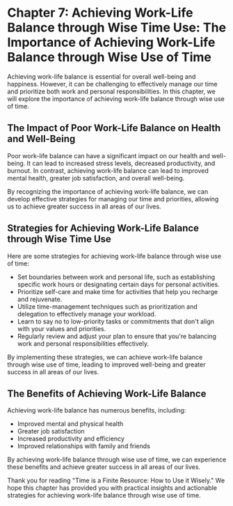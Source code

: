 Chapter 7: Achieving Work-Life Balance through Wise Time Use: The Importance of Achieving Work-Life Balance through Wise Use of Time
====================================================================================================================================

Achieving work-life balance is essential for overall well-being and happiness. However, it can be challenging to effectively manage our time and prioritize both work and personal responsibilities. In this chapter, we will explore the importance of achieving work-life balance through wise use of time.

The Impact of Poor Work-Life Balance on Health and Well-Being
-------------------------------------------------------------

Poor work-life balance can have a significant impact on our health and well-being. It can lead to increased stress levels, decreased productivity, and burnout. In contrast, achieving work-life balance can lead to improved mental health, greater job satisfaction, and overall well-being.

By recognizing the importance of achieving work-life balance, we can develop effective strategies for managing our time and priorities, allowing us to achieve greater success in all areas of our lives.

Strategies for Achieving Work-Life Balance through Wise Time Use
----------------------------------------------------------------

Here are some strategies for achieving work-life balance through wise use of time:

* Set boundaries between work and personal life, such as establishing specific work hours or designating certain days for personal activities.
* Prioritize self-care and make time for activities that help you recharge and rejuvenate.
* Utilize time-management techniques such as prioritization and delegation to effectively manage your workload.
* Learn to say no to low-priority tasks or commitments that don't align with your values and priorities.
* Regularly review and adjust your plan to ensure that you're balancing work and personal responsibilities effectively.

By implementing these strategies, we can achieve work-life balance through wise use of time, leading to improved well-being and greater success in all areas of our lives.

The Benefits of Achieving Work-Life Balance
-------------------------------------------

Achieving work-life balance has numerous benefits, including:

* Improved mental and physical health
* Greater job satisfaction
* Increased productivity and efficiency
* Improved relationships with family and friends

By achieving work-life balance through wise use of time, we can experience these benefits and achieve greater success in all areas of our lives.

Thank you for reading "Time is a Finite Resource: How to Use it Wisely." We hope this chapter has provided you with practical insights and actionable strategies for achieving work-life balance through wise use of time.
